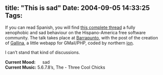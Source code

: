 title: "This is sad"
Date: 2004-09-05 14:33:25
Tags: 
---
<p>If you can read Spanish, you will find <a href="http://barrapunto.com/comments.pl?sid=44125&amp;op=&amp;threshold=0&amp;commentsort=0&amp;mode=nested&amp;cid=348099">this complete thread</a> a fully xenophobic and sad behaviour on the Hispano-America free software community. The talk takes place at <a href="http://www.barrapunto.com/">Barrapunto</a>, with the post of the creation of <a href="http://ion.gluch.org.mx/files/Hacks/gallina/">Gallina</a>, a little webapp for GMail/PHP, coded by northern <a href="http://ion.gluch.org.mx/">ion</a>.</p>

<p>I can&#8217;t stand that kind of discussions.</p>

<p><strong>Current Mood:</strong> <img width="15" height="15" src="http://stat.livejournal.com/img/mood/growf/smileys/sad.gif"/> sad<br/><strong>Current Music:</strong> 5.6.7.8&#8217;s, The - Three Cool Chicks</p>
